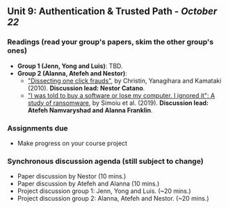 ## Unit 9: Authentication & Trusted Path - *October 22*

### Readings (read your group's papers, skim the other group's ones)

- **Group 1 (Jenn, Yong and Luis)**: TBD.
- **Group 2 (Alanna, Atefeh and Nestor)**:
  - ["Dissecting one click frauds"](https://www.researchgate.net/publication/221609892_Dissecting_one_click_frauds), by Christin, Yanagihara and Kamataki (2010). **Discussion lead: Nestor Catano**.
  - ["I was told to buy a software or lose my computer. I ignored it": A study of ransomware](https://www.usenix.org/conference/soups2019/presentation/simoiu), by Simoiu et al. (2019). **Discussion lead: Atefeh Namvaryshad and Alanna Franklin**.

### Assignments due

  - Make progress on your course project

### Synchronous discussion agenda (still subject to change)

- Paper discussion by Nestor (10 mins.)
- Paper discussion by Atefeh and Alanna (10 mins.)
- Project discussion group 1: Jenn, Yong and Luis. (~20 mins.)
- Project discussion group 2: Alanna, Atefeh and Nestor. (~20 mins.)
